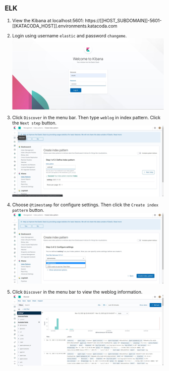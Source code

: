 ## ELK

1.  View the Kibana at localhost:5601:
    https://[[HOST_SUBDOMAIN]]-5601-[[KATACODA_HOST]].environments.katacoda.com

2.  Login using username `elastic` and password `changeme`.
    ![Katacoda Logo](./assets/step4/kibana-01.jpg)

3.  Click `Discover` in the menu bar. Then type `weblog` in index pattern. Click the `Next step` button.
    ![Katacoda Logo](./assets/step4/kibana-02.jpg)

4.  Choose `@timestamp` for configure settings. Then click the `Create index pattern` button.
    ![Katacoda Logo](./assets/step4/kibana-03.jpg)

5.  Click `Discover` in the menu bar to view the weblog information.
    ![Katacoda Logo](./assets/step4/kibana-04.jpg)
